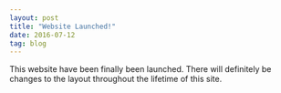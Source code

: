 ```yaml
---
layout: post
title: "Website Launched!"
date: 2016-07-12
tag: blog
---
```

This website have been finally been launched. There will definitely be changes to the layout throughout the lifetime of this site.

